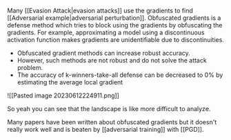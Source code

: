 Many [[Evasion Attack|evasion attacks]] use the gradients to find [[Adversarial example|adversarial perturbation]]. Obfuscated gradients is a defense method which tries to block using the gradients by obfuscating the gradients. For example, approximating a model using a discontinuous activation function makes gradients are unidentifiable due to discontinuities.

- Obfuscated gradient methods can increase robust accuracy.
- However, such methods are not robust and do not solve the attack problem.
- The accuracy of k-winners-take-all defense can be decreased to 0% by estimating the average local gradient

![[Pasted image 20230612224911.png]]

So yeah you can see that the landscape is like more difficult to analyze.

Many papers have been written about obfuscated gradients but it doesn't really work well and is beaten by [[adversarial training]] with [[PGD]]. 